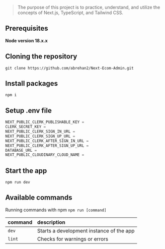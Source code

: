 > The purpose of this project is to practice, understand, and utilize the concepts of Next.js, TypeScript, and Tailwind CSS.

## Prerequisites

**Node version 18.x.x**

## Cloning the repository

```shell
git clone https://github.com/abrehan2/Next-Ecom-Admin.git
```

## Install packages

```shell
npm i
```

## Setup .env file

```js
NEXT_PUBLIC_CLERK_PUBLISHABLE_KEY =
CLERK_SECRET_KEY =
NEXT_PUBLIC_CLERK_SIGN_IN_URL =
NEXT_PUBLIC_CLERK_SIGN_UP_URL =
NEXT_PUBLIC_CLERK_AFTER_SIGN_IN_URL =
NEXT_PUBLIC_CLERK_AFTER_SIGN_UP_URL =
DATABASE_URL =
NEXT_PUBLIC_CLOUDINARY_CLOUD_NAME =
```

## Start the app

```shell
npm run dev
```

## Available commands

Running commands with npm `npm run [command]`

| command         | description                              |
| :-------------- | :--------------------------------------- |
| `dev`           | Starts a development instance of the app |
| `lint`          | Checks for warnings or errors            |
